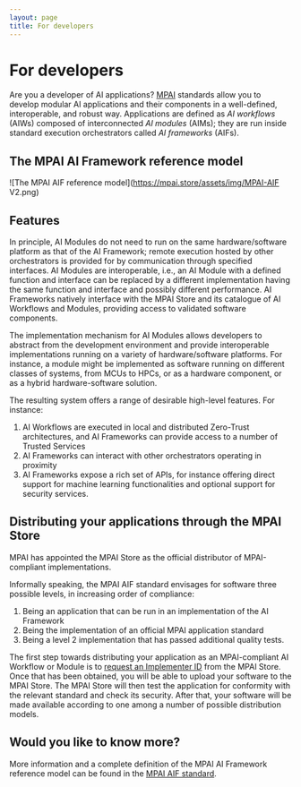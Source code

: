 ```yaml
---
layout: page
title: For developers
---
```


# For developers

Are you a developer of AI applications? [MPAI](https://mpai.community) standards allow you to develop modular AI applications and their components in a well-defined, interoperable, and robust way. Applications are defined as _AI workflows_ (AIWs) composed of interconnected _AI modules_ (AIMs); they are run inside standard execution orchestrators called _AI frameworks_ (AIFs).

## The MPAI AI Framework reference model

![The MPAI AIF reference model](https://mpai.store/assets/img/MPAI-AIF V2.png)

## Features

In principle, AI Modules do not need to run on the same hardware/software platform as that of the AI Framework; remote execution hosted by other orchestrators is provided for by communication through specified interfaces. AI Modules are interoperable, i.e., an AI Module with a defined function and interface can be replaced by a different implementation having the same function and interface and possibly different performance. AI Frameworks natively interface with the MPAI Store and its catalogue of AI Workflows and Modules, providing access to validated software components.

The implementation mechanism for AI Modules allows developers to abstract from the development environment and provide interoperable implementations running on a variety of hardware/software platforms. For instance, a module might be implemented as software running on different classes of systems, from MCUs to HPCs, or as a hardware component, or as a hybrid hardware-software solution.

The resulting system offers a range of desirable high-level features. For instance:
1. AI Workflows are executed in local and distributed Zero-Trust architectures, and AI Frameworks can provide access to a number of Trusted Services
2. AI Frameworks can interact with other orchestrators operating in proximity
3. AI Frameworks expose a rich set of APIs, for instance offering direct support for machine learning functionalities and optional support for security services.

## Distributing your applications through the MPAI Store

MPAI has appointed the MPAI Store as the official distributor of MPAI-compliant implementations.

Informally speaking, the MPAI AIF standard envisages for software three possible levels, in increasing order of compliance:
1. Being an application that can be run in an implementation of the AI Framework
2. Being the implementation of an official MPAI application standard
3. Being a level 2 implementation that has passed additional quality tests.

The first step towards distributing your application as an MPAI-compliant AI Workflow or Module is to [request an Implementer ID](https://mpai.store/how-to-register) from the MPAI Store. Once that has been obtained, you will be able to upload your software to the MPAI Store. The MPAI Store will then test the application for conformity with the relevant standard and check its security. After that, your software will be made available according to one among a number of possible distribution models.

## Would you like to know more?

More information and a complete definition of the MPAI AI Framework reference model can be found in the [MPAI AIF standard](https://mpai.community/standards/mpai-aif/https://mpai.community/standards/mpai-aif/).

